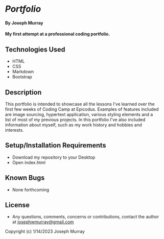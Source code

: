 # _Portfolio_

#### By Joseph Murray

#### My first attempt at a professional coding portfolio.

## Technologies Used

* HTML
* CSS
* Markdown
* Bootstrap

## Description

This portfolio is intended to showcase all the lessons I've learned over the first few weeks of Coding Camp at Epicodus. Examples of features included are image sourcing, hypertext application, various styling elements and a list of most of my previous projects. In this portfolio I've also included information about myself, such as my work history and hobbies and interests.

## Setup/Installation Requirements

* Download my repository to your Desktop
* Open index.html

## Known Bugs

* None forthcoming

## License

* Any questions, comments, concerns or contributions, contact the author at josephwmurray@gmail.com

Copyright (c) 1/14/2023 Joseph Murray
